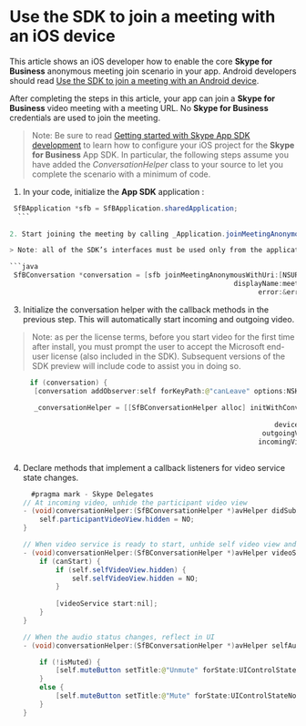 # Use the SDK to join a meeting with an iOS device

This article shows an iOS developer how to enable the core  **Skype for Business** anonymous meeting join scenario in your app. Android developers should read
[Use the SDK to join a meeting with an Android device](HowToJoinMeeting_Android.md). 

After completing the steps in this article, your app can join a **Skype for Business** video meeting with a
meeting URL. No **Skype for Business** credentials are used to join the meeting.

>Note: Be sure to read [Getting started with Skype App SDK development](GettingStarted.md) to learn how to configure your iOS project for the **Skype for Business** App SDK.  In particular, the following steps assume you have added the _ConversationHelper_ class to your source to let you complete the scenario with a minimum of code. 

1. In your code, initialize the **App SDK** application :

  ```java
   SfBApplication *sfb = SfBApplication.sharedApplication;
    ```
    
2. Start joining the meeting by calling _Application.joinMeetingAnonymously(String displayName, URI meetingUri)_   

  > Note: all of the SDK’s interfaces must be used only from the application main thread (main run loop).  Notifications are delivered in the same thread as well.  As a result, no synchronization around the SDK’s interfaces is required.  The SDK, however, may create threads for internal purposes.      

  ```java
   SfBConversation *conversation = [sfb joinMeetingAnonymousWithUri:[NSURL URLWithString:meetingURLString]
                                                         displayName:meetingDisplayName
                                                               error:&error];
  ```
  
3.  Initialize the conversation helper with the callback methods in the previous step.  This will automatically start incoming and outgoing video.
  
  > Note: as per the license terms, before you start video for the first time after install, you must prompt the user to accept the Microsoft end-user license (also included in the SDK).  Subsequent versions of the SDK preview will include code to assist you in doing so.

  ```java
       if (conversation) {
        [conversation addObserver:self forKeyPath:@"canLeave" options:NSKeyValueObservingOptionInitial | NSKeyValueObservingOptionNew context:nil];
        
        _conversationHelper = [[SfBConversationHelper alloc] initWithConversation:conversation
                                                                         delegate:self
                                                                   devicesManager:sfb.devicesManager
                                                                outgoingVideoView:self.selfVideoView
                                                               incomingVideoLayer:(CAEAGLLayer *) self.participantVideoView.layer
                                                                         userInfo:@{DisplayNameInfo:meetingDisplayName}]; 
  ```      
        
4. Declare methods that implement a callback listeners for video service state changes.

    ```java
      #pragma mark - Skype Delegates
    // At incoming video, unhide the participant video view
    - (void)conversationHelper:(SfBConversationHelper *)avHelper didSubscribeToVideo:(SfBParticipantVideo *)video {
        self.participantVideoView.hidden = NO; 
    }

    // When video service is ready to start, unhide self video view and start the service.
    - (void)conversationHelper:(SfBConversationHelper *)avHelper videoService:(SfBVideoService *)videoService didChangeCanStart:(BOOL)canStart {
        if (canStart) {
            if (self.selfVideoView.hidden) {
                self.selfVideoView.hidden = NO;
            }
        
            [videoService start:nil];
        } 
   }

    // When the audio status changes, reflect in UI
    - (void)conversationHelper:(SfBConversationHelper *)avHelper selfAudio:(SfBParticipantAudio *)audio didChangeIsMuted:(BOOL)isMuted {

        if (!isMuted) {
            [self.muteButton setTitle:@"Unmute" forState:UIControlStateNormal];
        }
        else {
            [self.muteButton setTitle:@"Mute" forState:UIControlStateNormal];
        } 
    }
    ```   